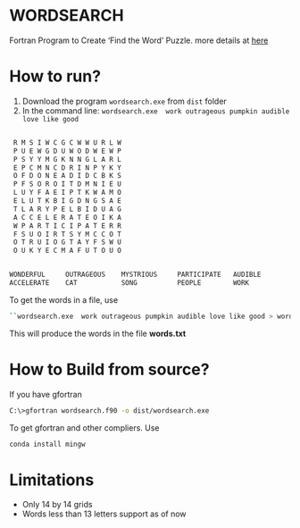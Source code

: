 # WORDSEARCH
 Fortran Program to Create ‘Find the Word’ Puzzle. more details at [here](https://sukhbinder.wordpress.com/2013/11/07/fortran-program-to-create-find-the-word-puzzle/)



#  How to run?

1. Download the program ``wordsearch.exe`` from ``dist`` folder
2. In the command line: ``wordsearch.exe  work outrageous pumpkin audible love like good `` 

```bash

 R M S I W C G C W W U R L W
 P U E W G D U W O D W E W P
 P S Y Y M G K N N G L A R L
 E P C M N C D R I N P Y K Y
 O F D O N E A D I D C B K S
 P F S O R O I T D M N I E U
 L U Y F A E I P T K W A M O
 E L U T K B I G D N G S A E
 T L A R Y P E L B I D U A G
 A C C E L E R A T E O I K A
 W P A R T I C I P A T E R R
 F S U O I R T S Y M C C O T
 O T R U I O G T A Y F S W U
 O U K Y E C M A F U T O U O


WONDERFUL     OUTRAGEOUS    MYSTRIOUS     PARTICIPATE   AUDIBLE       
ACCELERATE    CAT           SONG          PEOPLE        WORK          

```

To get the words in a file, use

```bash
``wordsearch.exe  work outrageous pumpkin audible love like good > words.txt`` 

```
This will produce the words in the file **words.txt**

# How to Build from source?

If you have gfortran

```bash
C:\>gfortran wordsearch.f90 -o dist/wordsearch.exe

```

To get gfortran and other compliers. Use

```python
conda install mingw
```

# Limitations

- Only 14 by 14 grids
- Words less than 13 letters support as of now 
